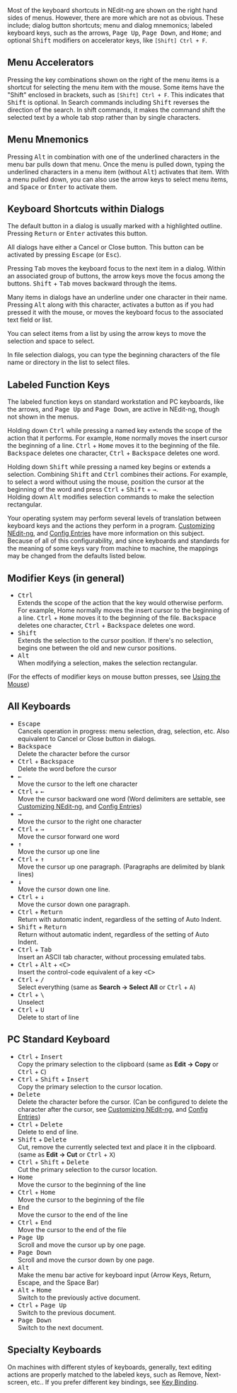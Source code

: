 
Most of the keyboard shortcuts in NEdit-ng are shown on the right hand
sides of menus. However, there are more which are not as obvious. 
These include; dialog button shortcuts; menu and dialog mnemonics; 
labeled keyboard keys, such as the arrows, <kbd>Page Up</kbd>, <kbd>Page Down</kbd>, and <kbd>Home</kbd>; 
and optional <kbd>Shift</kbd> modifiers on accelerator keys, 
like `[Shift] Ctrl + F`.

## Menu Accelerators

Pressing the key combinations shown on the right of the menu items is a
shortcut for selecting the menu item with the mouse. Some items have the
"Shift" enclosed in brackets, such as `[Shift] Ctrl + F`. This
indicates that <kbd>Shift</kbd> is optional. In Search commands including 
<kbd>Shift</kbd> reverses the direction of the search. In shift commands,
it makes the command shift the selected text by a whole tab stop rather
than by single characters.

## Menu Mnemonics

Pressing <kbd>Alt</kbd> in combination with one of the underlined
characters in the menu bar pulls down that menu. Once the menu is pulled
down, typing the underlined characters in a menu item (without <kbd>Alt</kbd>) 
activates that item. With a menu pulled down, you can also use the
arrow keys to select menu items, and <kbd>Space</kbd> or <kbd>Enter</kbd> 
to activate them.

## Keyboard Shortcuts within Dialogs

The default button in a dialog is usually marked with a highlighted outline.
Pressing <kbd>Return</kbd> or <kbd>Enter</kbd> activates this button.

All dialogs have either a Cancel or Close button. This button can be
activated by pressing <kbd>Escape</kbd> (or <kbd>Esc</kbd>).

Pressing <kbd>Tab</kbd> moves the keyboard focus to the next item in a
dialog. Within an associated group of buttons, the arrow keys move the
focus among the buttons. <kbd>Shift</kbd> + <kbd>Tab</kbd> moves backward through the items.

Many items in dialogs have an underline under one character in their
name. Pressing <kbd>Alt</kbd> along with this character, activates a button
as if you had pressed it with the mouse, or moves the keyboard focus to
the associated text field or list.

You can select items from a list by using the arrow keys to move the
selection and space to select.

In file selection dialogs, you can type the beginning characters of the
file name or directory in the list to select files.

## Labeled Function Keys

The labeled function keys on standard workstation and PC keyboards, like
the arrows, and <kbd>Page Up</kbd> and <kbd>Page Down</kbd>, are active 
in NEdit-ng, though not shown in the menus.

Holding down <kbd>Ctrl</kbd> while pressing a named key extends the scope
of the action that it performs. For example, <kbd>Home</kbd> normally moves the
insert cursor the beginning of a line. <kbd>Ctrl</kbd> + <kbd>Home</kbd> moves it to the
beginning of the file. <kbd>Backspace</kbd> deletes one character, <kbd>Ctrl</kbd> + <kbd>Backspace</kbd>
deletes one word.

Holding down <kbd>Shift</kbd> while pressing a named key begins or extends
a selection. Combining <kbd>Shift</kbd> and <kbd>Ctrl</kbd> combines their
actions. For example, to select a word without using the mouse, position
the cursor at the beginning of the word and press <kbd>Ctrl</kbd> + <kbd>Shift</kbd> + <kbd>&#8594;</kbd>.  
Holding down <kbd>Alt</kbd> modifies selection commands to make the selection rectangular.

Your operating system may perform several levels of translation between
keyboard keys and the actions they perform in a program. 
[Customizing NEdit-ng](28.md), and [Config Entries](30.md) 
have more information on this subject. Because of all of this
configurability, and since keyboards and standards for the meaning of
some keys vary from machine to machine, the mappings may be changed from
the defaults listed below.

## Modifier Keys (in general)

  - <kbd>Ctrl</kbd>  
    Extends the scope of the action that the key would otherwise
    perform. For example, Home normally moves the insert cursor to the
    beginning of a line. <kbd>Ctrl</kbd> + <kbd>Home</kbd> moves it to the beginning of the
    file. <kbd>Backspace</kbd> deletes one character, <kbd>Ctrl</kbd> + <kbd>Backspace</kbd> deletes one
    word.
  - <kbd>Shift</kbd>  
    Extends the selection to the cursor position. If there's no
    selection, begins one between the old and new cursor positions.
  - <kbd>Alt</kbd>  
    When modifying a selection, makes the selection rectangular.

(For the effects of modifier keys on mouse button presses, see [Using the Mouse](05.md))

## All Keyboards

  - <kbd>Escape</kbd>  
    Cancels operation in progress: menu selection, drag, selection, etc.
    Also equivalent to Cancel or Close button in dialogs.
  - <kbd>Backspace</kbd>  
    Delete the character before the cursor
  - <kbd>Ctrl</kbd> + <kbd>Backspace</kbd>  
    Delete the word before the cursor
  - <kbd>&#8592;</kbd>  
    Move the cursor to the left one character
  - <kbd>Ctrl</kbd> + <kbd>&#8592;</kbd>  
    Move the cursor backward one word (Word delimiters are settable, see
    [Customizing NEdit-ng](28.md), and [Config Entries](30.md))
  - <kbd>&#8594;</kbd>  
    Move the cursor to the right one character
  - <kbd>Ctrl</kbd> + <kbd>&#8594;</kbd>  
    Move the cursor forward one word
  - <kbd>&#8593;</kbd>  
    Move the cursor up one line
  - <kbd>Ctrl</kbd> + <kbd>&#8593;</kbd>  
    Move the cursor up one paragraph. (Paragraphs are delimited by blank
    lines)
  - <kbd>&#8595;</kbd>  
    Move the cursor down one line.
  - <kbd>Ctrl</kbd> + <kbd>&#8595;</kbd>  
    Move the cursor down one paragraph.
  - <kbd>Ctrl</kbd> + <kbd>Return</kbd>  
    Return with automatic indent, regardless of the setting of Auto
    Indent.
  - <kbd>Shift</kbd> + <kbd>Return</kbd>  
    Return without automatic indent, regardless of the setting of Auto
    Indent.
  - <kbd>Ctrl</kbd> + <kbd>Tab</kbd>  
    Insert an ASCII tab character, without processing emulated tabs.
  - <kbd>Ctrl</kbd> + <kbd>Alt</kbd> + <kbd>&lt;C&gt;</kbd>  
    Insert the control-code equivalent of a key <kbd>&lt;C&gt;</kbd>
  - <kbd>Ctrl</kbd> + <kbd>/</kbd>  
    Select everything (same as **Search &rarr; Select All** or <kbd>Ctrl</kbd> + <kbd>A</kbd>)
  - <kbd>Ctrl</kbd> + <kbd>\\</kbd>  
    Unselect
  - <kbd>Ctrl</kbd> + <kbd>U</kbd>  
    Delete to start of line

## PC Standard Keyboard

  - <kbd>Ctrl</kbd> + <kbd>Insert</kbd>  
    Copy the primary selection to the clipboard (same as **Edit &rarr; Copy** or <kbd>Ctrl</kbd> + <kbd>C</kbd>)
  - <kbd>Ctrl</kbd> + <kbd>Shift</kbd> + <kbd>Insert</kbd>  
    Copy the primary selection to the cursor location.
  - <kbd>Delete</kbd>  
    Delete the character before the cursor. (Can be configured to delete
    the character after the cursor, see [Customizing NEdit-ng](28.md),
    and [Config Entries](30.md))
  - <kbd>Ctrl</kbd> + <kbd>Delete</kbd>  
    Delete to end of line.
  - <kbd>Shift</kbd> + <kbd>Delete</kbd>  
    Cut, remove the currently selected text and place it in the
    clipboard. (same as **Edit &rarr; Cut** or <kbd>Ctrl</kbd> + <kbd>X</kbd>)
  - <kbd>Ctrl</kbd> + <kbd>Shift</kbd> + <kbd>Delete</kbd>  
    Cut the primary selection to the cursor location.
  - <kbd>Home</kbd>  
    Move the cursor to the beginning of the line
  - <kbd>Ctrl</kbd> + <kbd>Home</kbd>  
    Move the cursor to the beginning of the file
  - <kbd>End</kbd>  
    Move the cursor to the end of the line
  - <kbd>Ctrl</kbd> + <kbd>End</kbd>  
    Move the cursor to the end of the file
  - <kbd>Page Up</kbd>  
    Scroll and move the cursor up by one page.
  - <kbd>Page Down</kbd>  
    Scroll and move the cursor down by one page.
  - <kbd>Alt</kbd>  
    Make the menu bar active for keyboard input (Arrow Keys, Return,
    Escape, and the Space Bar)
  - <kbd>Alt</kbd> + <kbd>Home</kbd>  
    Switch to the previously active document.
  - <kbd>Ctrl</kbd> + <kbd>Page Up</kbd>  
    Switch to the previous document.
  - <kbd>Page Down</kbd>  
    Switch to the next document.

## Specialty Keyboards

On machines with different styles of keyboards, generally, text editing
actions are properly matched to the labeled keys, such as Remove,
Next-screen, etc.. If you prefer different key bindings, see [Key Binding](31.md).
